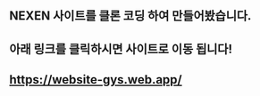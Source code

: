 <div>
<h2>NEXEN 사이트를 클론 코딩 하여 만들어봤습니다.<h2/>


<h2>아래 링크를 클릭하시면 사이트로 이동 됩니다!<h2/>

https://website-gys.web.app/
</div>
